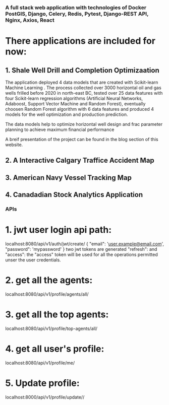 ### A full stack web application with technologies of Docker PostGIS, Django, Celery, Redis, Pytest, Django-REST API, Nginx, Axios, React

# There applications are included for now:

## 1. Shale Well Drill and Completion Optimizaation

The application deployed 4 data models that are created with Scikit-learn Machine Learning . The process collected over 3000 horizontal oil and gas wells frilled before 2020 in north-east BC, tested over 25 data features with four Scikit-learn regression algorithms (Artificial Neural Networks, Adaboost, Support Vector Machine and Random Forest), eventually choosen Random Forest algorithm with 6 data features and produced 4 models for the well optimization and production prediction.

The data models help to optimize horizontal well design and frac parameter planning to achieve maximum financial performance

A breif presentation of the project can be found in the blog section of this website.

## 2. A Interactive Calgary Traffice Accident Map

## 3. American Navy Vessel Tracking Map

## 4. Canadadian Stock Analytics Application

### APIs

# 1. jwt user login api path:

localhost:8080/api/v1/auth/jwt/create/
{
"email": 'user.example@email.com',
"password": 'mypassword'
}
two jwt tokens are generated "refresh": and "access":
the "access" token will be used for all the operations permitted unser the user credentials.

# 2. get all the agents:

localhost:8080/api/v1/profile/agents/all/

# 3. get all the top agents:

localhost:8080/api/v1/profile/top-agents/all/

# 4. get all user's profile:

localhost:8080/api/v1/profile/me/

# 5. Update profile:

localhost:8000/api/v1/profile/update/<username>/
